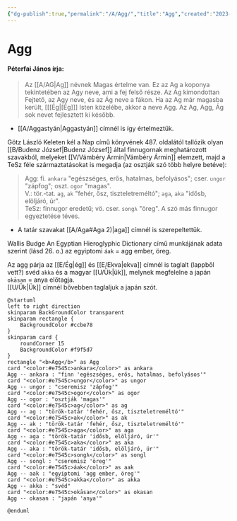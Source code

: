 ```yaml
---
{"dg-publish":true,"permalink":"/A/Agg/","title":"Agg","created":"2023-10-13T12:40","updated":"2025-01-30T16:29"}
---
```



# Agg

#### Péterfai János írja:

> Az [[A/AG\|Ag]] névnek Magas értelme van. Ez az Ag a koponya tekintetében az Agy neve, ami a fej felső része. Az Ag kimondottan Fejtető, az Agy neve, és az Ág neve a fákon. Ha az Ag már magasba került, \[[[Ég\|[Ég]]\] Isten közelébe, akkor a neve Agg. Az Ag, Agg, Ág sok nevet fejlesztett ki később.  
- [[A/Aggastyán\|Aggastyán]] címnél is így értelmeztük.

Götz László Keleten kél a Nap című könyvének 487. oldalától tallózik olyan [[B/Budenz József\|Budenz József]] által finnugornak meghatározott szavakból, melyeket [[V/Vámbéry Ármin\|Vámbéry Ármin]] elemzett, majd a TeSz féle származtatásokat is megadja (az osztják szó több helyre betéve):  
> Agg: fi. `ankara` "egészséges, erős, hatalmas, befolyásos"; cser. `ungor` "zápfog"; oszt. `ogor` "magas".  
> V.: tör.-tat. `ag`, `ak` "fehér, ősz, tiszteletreméltó"; `aga`, `aka` "idősb, elöljáró, úr".  
> TeSz: finnugor eredetű; vö. cser. `songλ` "öreg". A szó más finnugor egyeztetése téves.  
- A tatár szavakat [[A/Aga#Aga 2)\|aga]] címnél is szerepeltettük.

Wallis Budge An Egyptian Hieroglyphic Dictionary című munkájának adata szerint (lásd 26. o.) az egyiptomi `áak` = agg ember, öreg.  

Az agg párja az [[E/Ég\|ég]] és [[E/Ekva\|ekva]] címnél is taglalt (lappből vett?) svéd `akka` és a magyar [[U/Ük\|ük]], melynek megfelelne a japán `okāsan` = anya  előtagja.  
[[U/Ük\|Ük]] címnél bővebben taglaljuk a japán szót.  

```plantuml-svg
@startuml
left to right direction
skinparam BackGroundColor transparent
skinparam rectangle {
    BackgroundColor #ccbe78
}
skinparam card {
    roundCorner 15
    BackgroundColor #f9f5d7
}
rectangle "<b>Agg</b>" as Agg
card "<color:#e7545c>ankara</color>" as ankara
Agg -- ankara : "finn 'egészséges, erős, hatalmas, befolyásos'"
card "<color:#e7545c>ungor</color>" as ungor
Agg -- ungor : "cseremisz 'zápfog'"
card "<color:#e7545c>ogor</color>" as ogor
Agg -- ogor : "osztják 'magas'"
card "<color:#e7545c>ag</color>" as ag
Agg -- ag : "török-tatár 'fehér, ősz, tiszteletreméltó'"
card "<color:#e7545c>ak</color>" as ak
Agg -- ak : "török-tatár 'fehér, ősz, tiszteletreméltó'"
card "<color:#e7545c>aga</color>" as aga
Agg -- aga : "török-tatár 'idősb, elöljáró, úr'"
card "<color:#e7545c>aka</color>" as aka
Agg -- aka : "török-tatár 'idősb, elöljáró, úr'"
card "<color:#e7545c>songλ</color>" as songl
Agg -- songl : "cseremisz 'öreg'"
card "<color:#e7545c>áak</color>" as aak
Agg -- aak : "egyiptomi 'agg ember, öreg'"
card "<color:#e7545c>akka</color>" as akka
Agg -- akka : "svéd"
card "<color:#e7545c>okāsan</color>" as okasan
Agg -- okasan : "japán 'anya'"

@enduml
```
